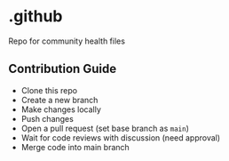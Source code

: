 # .github

Repo for community health files

## Contribution Guide

* Clone this repo
* Create a new branch
* Make changes locally
* Push changes 
* Open a pull request (set base branch as `main`)
* Wait for code reviews with discussion (need approval)
* Merge code into main branch
